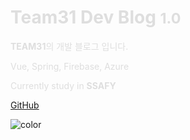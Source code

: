 <h1 style="color: #DEDEDE; font-weight: 700;">Team31 Dev Blog <small>1.0</small></h1>

<p style="color: #DEDEDE;"> <Strong>TEAM31</Strong>의 개발 블로그 입니다.</p>

<p style="color: #DEDEDE;"> Vue, Spring, Firebase, Azure</p>
<p style="color: #DEDEDE;"> Currently study in <b>SSAFY</b> </p>

[GitHub](https://github.com/team31sf/TEAM31_TECH_BLOG)

![color](#333333)